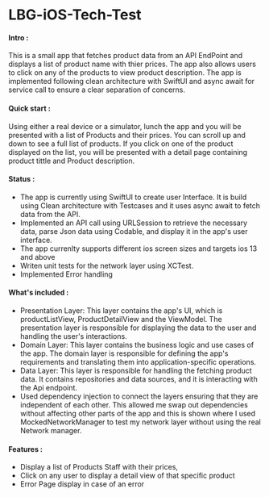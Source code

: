 # LBG-iOS-Tech-Test


#### Intro :
This is a small app that fetches product data from an API EndPoint and displays a list of product name with thier prices. The app also allows users to click on any of the products to view product description. The app is implemented following clean architecture with SwiftUI and async await for service call to ensure a clear separation of concerns.

#### Quick start :
Using either a real device or a simulator, lunch the app and you will be presented with a list of Products and their prices. You can scroll up and down to see a full list of products. If you click on one of the product displayed on the list, you will be presented with a detail page containing product tittle and Product description.

#### Status :
- The app is currently using SwiftUI to create user Interface. It is build using Clean architecture with Testcases and it uses async await to fetch data from the API.
- Implemented an API call using URLSession to retrieve the necessary data, parse Json data using Codable, and display it in the app's user interface.
- The app currenlty supports different ios screen sizes and targets ios 13 and above
- Writen unit tests for the network layer using XCTest.
- Implemented Error handling

#### What's included :
- Presentation Layer: This layer contains the app's UI, which is productListView, ProductDetailView and the ViewModel. The presentation layer is
responsible for displaying the data to the user and handling the user's interactions.
- Domain Layer: This layer contains the business logic and use cases of the app. The domain layer is responsible for defining the app's requirements and translating them into application-specific operations.
- Data Layer: This layer is responsible for handling the fetching product data. It contains repositories and data sources, and it is interacting with the Api endpoint.
- Used dependency injection to connect the layers ensuring that they are independent of each other. This allowed me swap out dependencies without affecting other parts of the app and this is shown where I used MockedNetworkManager to test my network layer without using the real Network manager.

#### Features :
- Display a list of Products Staff with their prices,
- Click on any user to display a detail view of that specific product
- Error Page display in case of an error

